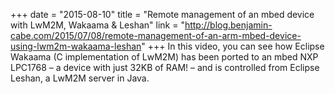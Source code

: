 +++
date = "2015-08-10"
title = "Remote management of an mbed device with LwM2M, Wakaama & Leshan"
link = "http://blog.benjamin-cabe.com/2015/07/08/remote-management-of-an-arm-mbed-device-using-lwm2m-wakaama-leshan"
+++
In this video, you can see how Eclipse Wakaama (C implementation of LwM2M) has been ported to an mbed NXP LPC1768 – a device with just 32KB of RAM! – and is controlled from Eclipse Leshan, a LwM2M server in Java.